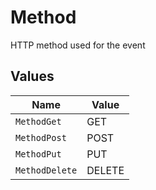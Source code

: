 # Method

HTTP method used for the event


## Values

| Name           | Value          |
| -------------- | -------------- |
| `MethodGet`    | GET            |
| `MethodPost`   | POST           |
| `MethodPut`    | PUT            |
| `MethodDelete` | DELETE         |